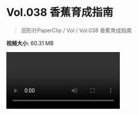 # Vol.038 香蕉育成指南

> 回形针PaperClip / Vol / Vol.038 香蕉育成指南

**视频大小**: 60.31 MB

<div class="video"><video src="https://file.hsyhx.top/video/PaperClip/Vol/038.mp4" controls preload>🤔 您的浏览器不支持 video 标签</video></div>